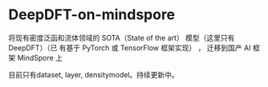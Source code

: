 # DeepDFT-on-mindspore
将现有密度泛函和流体领域的 SOTA（State of the art） 模型（这里只有DeepDFT）（已 有基于 PyTorch 或 TensorFlow 框架实现） ， 迁移到国产 AI 框架 MindSpore 上

目前只有dataset, layer, densitymodel。持续更新中。
